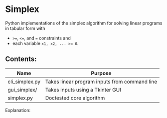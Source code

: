 # Simplex
Python implementations of the simplex algorithm for solving linear programs in tabular form with
- `>=`, `<=`, and `=` constraints and
- each variable `x1, x2, ... >= 0`.

## Contents:
|Name | Purpose |
| ----------------- | ----------------------------------- |
| cli_simplex.py | Takes linear program inputs from command line |
| gui_simplex/ | Takes inputs using a Tkinter GUI |
| simplex.py | Doctested core algorithm |

Explanation: <script src="https://gist.github.com/imengus/f9619a568f7da5bc74eaf20169a24d98.js"></script>